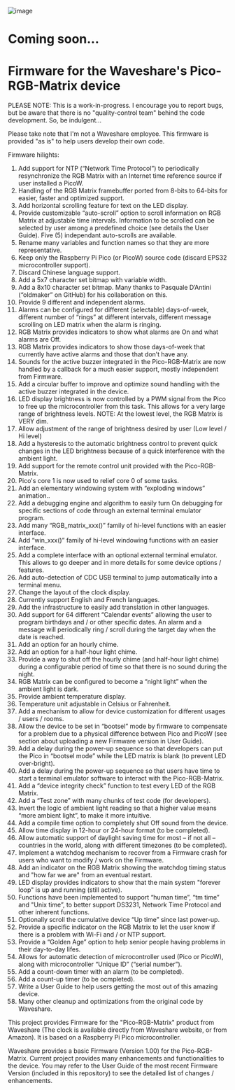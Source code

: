 ![image](https://github.com/astlouys/Pico-RGB-Matrix/assets/102733655/7ccc4ed1-cc92-4a48-820c-ed7c5804f344)

# Coming soon...
# Firmware for the Waveshare's Pico-RGB-Matrix device

PLEASE NOTE: This is a work-in-progress. I encourage you to report bugs, but be aware that there is no "quality-control team" behind the code development. So, be indulgent...

Please take note that I'm not a Waveshare employee. This firmware is provided "as is" to help users develop their own code.

Firmware hilights:

1)	Add support for NTP (“Network Time Protocol”) to periodically resynchronize the RGB Matrix with an Internet time reference source if user installed a PicoW.
2)	Handling of the RGB Matrix framebuffer ported from 8-bits to 64-bits for easier, faster and optimized support.
3)	Add horizontal scrolling feature for text on the LED display.
4)	Provide customizable “auto-scroll” option to scroll information on RGB Matrix at adjustable time intervals. Information to be scrolled can be selected by user among a predefined choice (see details the User Guide). Five (5) independant auto-scrolls are available.
5)	Rename many variables and function names so that they are more representative.
6)	Keep only the Raspberry Pi Pico (or PicoW) source code (discard EPS32 microcontroller support).
7)	Discard Chinese language support.
8)	Add a 5x7 character set bitmap with variable width.
9)	Add a 8x10 character set bitmap. Many thanks to Pasquale D’Antini (“oldmaker” on GitHub) for his collaboration on this.
10)	Provide 9 different and independent alarms.
11)	Alarms can be configured for different (selectable) days-of-week, different number of “rings” at different intervals, different message scrolling on LED matrix when the alarm is ringing.
12)	RGB Matrix provides indicators to show what alarms are On and what alarms are Off.
13)	RGB Matrix provides indicators to show those days-of-week that currently have active alarms and those that don’t have any.
14)	Sounds for the active buzzer integrated in the Pico-RGB-Matrix are now handled by a callback for a much easier support, mostly independent from Firmware.
15)	Add a circular buffer to improve and optimize sound handling with the active buzzer integrated in the device.
16)	LED display brightness is now controlled by a PWM signal from the Pico to free up the microcontroller from this task. This allows for a very large range of brightness levels. NOTE: At the lowest level, the RGB Matrix is VERY dim.
17)	Allow adjustment of the range of brightness desired by user (Low level / Hi level)
18)	Add a hysteresis to the automatic brightness control to prevent quick changes in the LED brightness because of a quick interference with the ambient light.
19)	Add support for the remote control unit provided with the Pico-RGB-Matrix.
20)	Pico's core 1 is now used to relief core 0 of some tasks.
21)	Add an elementary windowing system with “exploding windows” animation..
22)	Add a debugging engine and algorithm to easily turn On debugging for specific sections of code through an external terminal emulator program.
23)	Add many “RGB_matrix_xxx()” family of hi-level functions with an easier interface.
24)	Add “win_xxx()” family of hi-level windowing functions with an easier interface.
25)	Add a complete interface with an optional external terminal emulator. This allows to go deeper and in more details for some device options / features.
26)	Add auto-detection of CDC USB terminal to jump automatically into a terminal menu.
27)	Change the layout of the clock display.
28)	Currently support English and French languages.
29)	Add the infrastructure to easily add translation in other languages.
30)	Add support for 64 different “Calendar events” allowing the user to program birthdays and / or other specific dates. An alarm and a message will periodically ring / scroll during the target day when the date is reached.
31)	Add an option for an hourly chime.
32)	Add an option for a half-hour light chime.
33)	Provide a way to shut off the hourly chime (and half-hour light chime) during a configurable period of time so that there is no sound during the night.
34)	RGB Matrix can be configured to become a “night light” when the ambient light is dark.
35)	Provide ambient temperature display.
36)	Temperature unit adjustable in Celsius or Fahrenheit.
37)	Add a mechanism to allow for device customization for different usages / users / rooms.
38)	Allow the device to be set in “bootsel” mode by firmware to compensate for a problem due to a physical difference between Pico and PicoW (see section about uploading a new Firmware version in User Guide).
39)	Add a delay during the power-up sequence so that developers can put the Pico in “bootsel mode” while the LED matrix is blank (to prevent LED over-bright).
40)	Add a delay during the power-up sequence so that users have time to start a terminal emulator software to interact with the Pico-RGB-Matrix.
41)	Add a “device integrity check” function to test every LED of the RGB Matrix.
42)	Add a “Test zone” with many chunks of test code (for developers).
43)	Invert the logic of ambient light reading so that a higher value means “more ambient light”, to make it more intuitive.
44)	Add a compile time option to completely shut Off sound from the device.
45)	Allow time display in 12-hour or 24-hour format (to be completed).
46)	Allow automatic support of daylight saving time for most – if not all – countries in the world, along with different timezones (to be completed).
47)	Implement a watchdog mechanism to recover from a Firmware crash for users who want to modify / work on the Firmware.
48)	Add an indicator on the RGB Matrix showing the watchdog timing status and "how far we are" from an eventual restart.
49)	LED display provides indicators to show that the main system "forever loop" is up and running (still active).
50)	Functions have been implemented to support “human time”, “tm time” and "Unix time”, to better support DS3231, Network Time Protocol and other inherent functions.
51)	Optionally scroll the cumulative device “Up time” since last power-up.
52)	Provide a specific indicator on the RGB Matrix to let the user know if there is a problem with Wi-Fi and / or NTP support.
53)	Provide a “Golden Age” option to help senior people having problems in their day-to-day lifes.
54)	Allows for automatic detection of microcontroller used (Pico or PicoW), along with microcontroller “Unique ID” (“serial number”).
55)	Add a count-down timer with an alarm (to be completed).
56)	Add a count-up timer (to be ocmpleted).
57)	Write a User Guide to help users getting the most out of this amazing device.
58)	Many other cleanup and optimizations from the original code by Waveshare.

This project provides Firmware for the "Pico-RGB-Matrix" product from Waveshare (The clock is available directly from Waveshare website, or from Amazon). It is based on a Raspberry Pi Pico microcontroller.

Waveshare provides a basic Firmware (Version 1.00) for the Pico-RGB-Matrix. Current project provides many enhancements and functionalities to the device. You may refer to the User Guide of the most recent Firmware Version (included in this repository) to see the detailed list of changes / enhancements.
